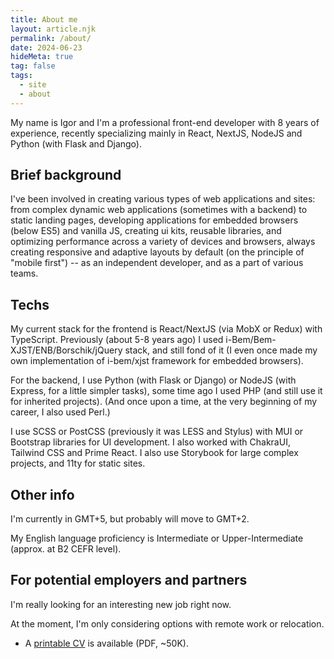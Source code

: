 ```yaml
---
title: About me
layout: article.njk
permalink: /about/
date: 2024-06-23
hideMeta: true
tag: false
tags:
  - site
  - about
---
```


<!--
@changed 2024.06.23, 02:38
-->

My name is Igor and I'm a professional front-end developer with 8 years of experience, recently specializing mainly in React, NextJS, NodeJS and Python (with Flask and Django).

## Brief background

I've been involved in creating various types of web applications and sites: from complex dynamic web applications (sometimes with a backend) to static landing pages, developing applications for embedded browsers (below ES5) and vanilla JS, creating ui kits, reusable libraries, and optimizing performance across a variety of devices and browsers, always creating responsive and adaptive layouts by default (on the principle of "mobile first") -- as an independent developer, and as a part of various teams.

## Techs

My current stack for the frontend is React/NextJS (via MobX or Redux) with TypeScript. Previously (about 5-8 years ago) I used i-Bem/Bem-XJST/ENB/Borschik/jQuery stack, and still fond of it (I even once made my own implementation of i-bem/xjst framework for embedded browsers).

For the backend, I use Python (with Flask or Django) or NodeJS (with Express, for a little simpler tasks), some time ago I used PHP (and still use it for inherited projects). (And once upon a time, at the very beginning of my career, I also used Perl.)

I use SCSS or PostCSS (previously it was LESS and Stylus) with MUI or Bootstrap libraries for UI development. I also worked with ChakraUI, Tailwind CSS and Prime React. I also use Storybook for large complex projects, and 11ty for static sites.

## Other info

I'm currently in GMT+5, but probably will move to GMT+2.

My English language proficiency is Intermediate or Upper-Intermediate (approx. at B2 CEFR level).

## For potential employers and partners

I'm really looking for an interesting new job right now.

At the moment, I'm only considering options with remote work or relocation.

- A <a class="external" href="/static/docs/cv-lilliputten-2024-v1-1-1.pdf" title="PDF document (~50K)" target="_blank">printable CV</a> is available (PDF, ~50K).
